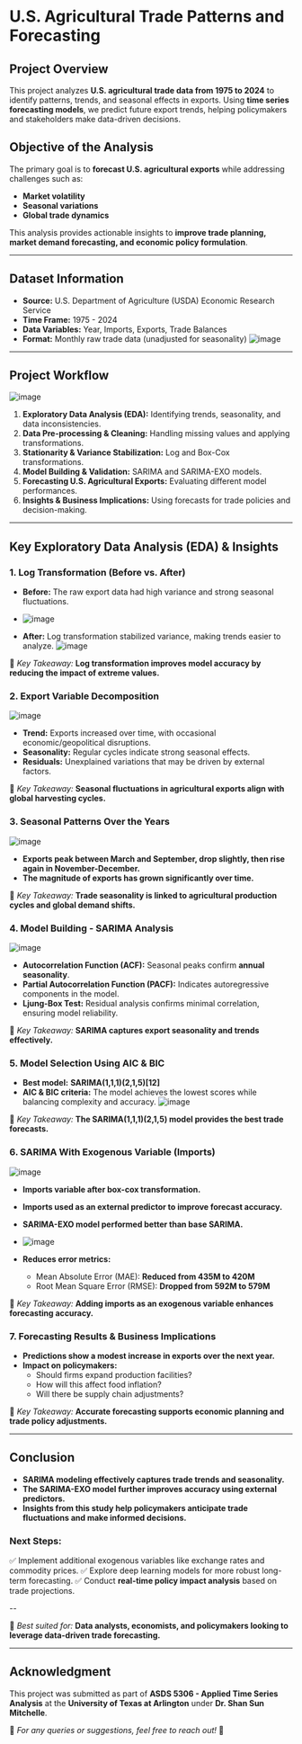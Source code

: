 # **U.S. Agricultural Trade Patterns and Forecasting**

## **Project Overview**
This project analyzes **U.S. agricultural trade data from 1975 to 2024** to identify patterns, trends, and seasonal effects in exports. Using **time series forecasting models**, we predict future export trends, helping policymakers and stakeholders make data-driven decisions.

## **Objective of the Analysis**
The primary goal is to **forecast U.S. agricultural exports** while addressing challenges such as:
- **Market volatility**
- **Seasonal variations**
- **Global trade dynamics**

This analysis provides actionable insights to **improve trade planning, market demand forecasting, and economic policy formulation**.

---

## **Dataset Information**
- **Source:** U.S. Department of Agriculture (USDA) Economic Research Service
- **Time Frame:** 1975 - 2024
- **Data Variables:** Year, Imports, Exports, Trade Balances
- **Format:** Monthly raw trade data (unadjusted for seasonality)
![image](https://github.com/user-attachments/assets/a644b0aa-c7c8-4d56-bf0a-945efb5e9711)

---

## **Project Workflow**
![image](https://github.com/user-attachments/assets/8f0e2ed3-634b-462f-9c89-5aa19364ed2a)

1. **Exploratory Data Analysis (EDA):** Identifying trends, seasonality, and data inconsistencies.
2. **Data Pre-processing & Cleaning:** Handling missing values and applying transformations.
3. **Stationarity & Variance Stabilization:** Log and Box-Cox transformations.
4. **Model Building & Validation:** SARIMA and SARIMA-EXO models.
5. **Forecasting U.S. Agricultural Exports:** Evaluating different model performances.
6. **Insights & Business Implications:** Using forecasts for trade policies and decision-making.

---

## **Key Exploratory Data Analysis (EDA) & Insights**
### **1. Log Transformation (Before vs. After)**
- **Before:** The raw export data had high variance and strong seasonal fluctuations.
- ![image](https://github.com/user-attachments/assets/278ffa46-782e-4658-ad25-3e90f642bb26)

- **After:** Log transformation stabilized variance, making trends easier to analyze.
![image](https://github.com/user-attachments/assets/e3103da5-1a3b-494c-8427-4861e4c36386)

📌 *Key Takeaway:* **Log transformation improves model accuracy by reducing the impact of extreme values.**

### **2. Export Variable Decomposition**
![image](https://github.com/user-attachments/assets/388c261a-60ca-40fd-96ce-286c9e359eb6)

- **Trend:** Exports increased over time, with occasional economic/geopolitical disruptions.
- **Seasonality:** Regular cycles indicate strong seasonal effects.
- **Residuals:** Unexplained variations that may be driven by external factors.

📌 *Key Takeaway:* **Seasonal fluctuations in agricultural exports align with global harvesting cycles.**

### **3. Seasonal Patterns Over the Years**
![image](https://github.com/user-attachments/assets/86323721-6b9c-4b61-ad8a-27f93276cf5a)

- **Exports peak between March and September, drop slightly, then rise again in November-December.**
- **The magnitude of exports has grown significantly over time.**

📌 *Key Takeaway:* **Trade seasonality is linked to agricultural production cycles and global demand shifts.**

### **4. Model Building - SARIMA Analysis**
![image](https://github.com/user-attachments/assets/f81515a8-6739-4d8c-bd4b-9575350a166c)

- **Autocorrelation Function (ACF):** Seasonal peaks confirm **annual seasonality**.
- **Partial Autocorrelation Function (PACF):** Indicates autoregressive components in the model.
- **Ljung-Box Test:** Residual analysis confirms minimal correlation, ensuring model reliability.

📌 *Key Takeaway:* **SARIMA captures export seasonality and trends effectively.**

### **5. Model Selection Using AIC & BIC**
- **Best model:** **SARIMA(1,1,1)(2,1,5)[12]**
- **AIC & BIC criteria:** The model achieves the lowest scores while balancing complexity and accuracy.
![image](https://github.com/user-attachments/assets/793b3dcb-df22-404f-866f-0d58b4974d8b)

📌 *Key Takeaway:* **The SARIMA(1,1,1)(2,1,5) model provides the best trade forecasts.**

### **6. SARIMA With Exogenous Variable (Imports)**
![image](https://github.com/user-attachments/assets/c0892d8b-b788-479d-84c1-30e47a04bbc1)
- **Imports variable after box-cox transformation.**
- **Imports used as an external predictor to improve forecast accuracy.**
- **SARIMA-EXO model performed better than base SARIMA.**
- ![image](https://github.com/user-attachments/assets/9410286a-77da-4c43-8d9d-770af57818c8)

- **Reduces error metrics:**
  - Mean Absolute Error (MAE): **Reduced from 435M to 420M**
  - Root Mean Square Error (RMSE): **Dropped from 592M to 579M**

📌 *Key Takeaway:* **Adding imports as an exogenous variable enhances forecasting accuracy.**

### **7. Forecasting Results & Business Implications**
- **Predictions show a modest increase in exports over the next year.**
- **Impact on policymakers:**
  - Should firms expand production facilities?
  - How will this affect food inflation?
  - Will there be supply chain adjustments?

📌 *Key Takeaway:* **Accurate forecasting supports economic planning and trade policy adjustments.**

---

## **Conclusion**
- **SARIMA modeling effectively captures trade trends and seasonality.**
- **The SARIMA-EXO model further improves accuracy using external predictors.**
- **Insights from this study help policymakers anticipate trade fluctuations and make informed decisions.**

### **Next Steps:**
✅ Implement additional exogenous variables like exchange rates and commodity prices.
✅ Explore deep learning models for more robust long-term forecasting.
✅ Conduct **real-time policy impact analysis** based on trade projections.

--

📌 *Best suited for:* **Data analysts, economists, and policymakers looking to leverage data-driven trade forecasting.**

---

## **Acknowledgment**
This project was submitted as part of **ASDS 5306 - Applied Time Series Analysis** at the **University of Texas at Arlington** under **Dr. Shan Sun Mitchelle**.

📌 *For any queries or suggestions, feel free to reach out!* 🚀

